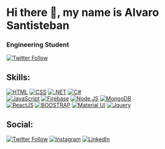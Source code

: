 # Hi there 👋, my name is Alvaro Santisteban
### Engineering Student

[![Twitter Follow](https://img.shields.io/twitter/follow/Alvaro00110001?style=social)](https://twitter.com/Alvaro00110001)

## Skills:
[![HTML](https://img.shields.io/badge/HTML-239120?style=for-the-badge&logo=html5&logoColor=white)]()
[![CSS](https://img.shields.io/badge/CSS-239120?&style=for-the-badge&logo=css3&logoColor=white)]()
[![.NET](https://img.shields.io/badge/.NET-5C2D91?style=for-the-badge&logo=.net&logoColor=white)]()
[![C#](https://img.shields.io/badge/C%23-239120?style=for-the-badge&logo=c-sharp&logoColor=white)]()
</br>
[![JavaScript](https://img.shields.io/badge/JavaScript-F7DF1E?style=for-the-badge&logo=javascript&logoColor=black)]()
[![Firebase](https://img.shields.io/badge/Firebase-FFCA28?style=for-the-badge&logo=firebase&logoColor=white&labelColor=101010)]()
[![Node.JS](https://img.shields.io/badge/Node.JS-339933?style=for-the-badge&logo=node.js&logoColor=white&labelColor=101010)]()
[![MongoDB](	https://img.shields.io/badge/MongoDB-4EA94B?style=for-the-badge&logo=mongodb&logoColor=white)]()
</br>
[![ReactJS](https://img.shields.io/badge/React-20232A?style=for-the-badge&logo=react&logoColor=61DAFB)]()
[![BOOSTRAP](https://img.shields.io/badge/Bootstrap-563D7C?style=for-the-badge&logo=bootstrap&logoColor=white)]()
[![Material UI](https://img.shields.io/badge/Material--UI-0081CB?style=for-the-badge&logo=material-ui&logoColor=white)]()
[![Jquery](https://img.shields.io/badge/jQuery-0769AD?style=for-the-badge&logo=jquery&logoColor=white)]()

## Social:
[![Twitter Follow](https://img.shields.io/twitter/follow/Alvaro00110001?style=social)](https://twitter.com/Alvaro00110001)
[![Instagram](https://img.shields.io/badge/Instagram-@alvarod12-E4405F?style=for-the-badge&logo=instagram&logoColor=white&labelColor=101010)](https://instagram.com/alvarod12)
[![LinkedIn](https://img.shields.io/badge/LinkedIn-Alvaro_Santisteban-0077B5?style=for-the-badge&logo=linkedin&logoColor=white&labelColor=101010)](https://www.linkedin.com/in/alvaro-santisteban-605488184)
<!--
**Alvarosanti/alvarosanti** is a ✨ _special_ ✨ repository because its `README.md` (this file) appears on your GitHub profile.

Here are some ideas to get you started:

- 🔭 I’m currently working on ...
- 🌱 I’m currently learning ...
- 👯 I’m looking to collaborate on ...
- 🤔 I’m looking for help with ...
- 💬 Ask me about ...
- 📫 How to reach me: ...
- 😄 Pronouns: ...
- ⚡ Fun fact: ...
-->
